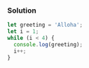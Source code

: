 ### Solution
```JavaScript
let greeting = 'Alloha';
let i = 1;
while (i < 4) {
  console.log(greeting);
  i++;
}
